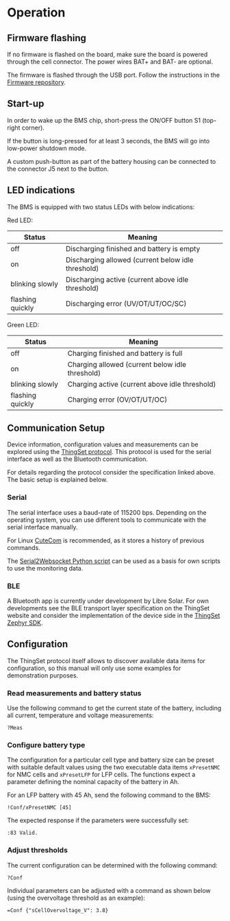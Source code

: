 # Operation

## Firmware flashing

If no firmware is flashed on the board, make sure the board is powered through the cell connector. The power wires BAT+ and BAT- are optional.

The firmware is flashed through the USB port. Follow the instructions in the [Firmware repository](https://github.com/LibreSolar/bms-firmware).

## Start-up

In order to wake up the BMS chip, short-press the ON/OFF button S1 (top-right corner).

If the button is long-pressed for at least 3 seconds, the BMS will go into low-power shutdown mode.

A custom push-button as part of the battery housing can be connected to the connector J5 next to the button.

## LED indications

The BMS is equipped with two status LEDs with below indications:

Red LED:

| Status | Meaning |
|---------|--------|
| off     | Discharging finished and battery is empty |
| on      | Discharging allowed (current below idle threshold) |
| blinking slowly | Discharging active (current above idle threshold) |
| flashing quickly | Discharging error (UV/OT/UT/OC/SC) |

Green LED:

| Status | Meaning |
|---------|--------|
| off     | Charging finished and battery is full |
| on      | Charging allowed (current below idle threshold) |
| blinking slowly | Charging active (current above idle threshold) |
| flashing quickly | Charging error (OV/OT/UT/OC) |

## Communication Setup

Device information, configuration values and measurements can be explored using the [ThingSet protocol](https://thingset.io/). This protocol is used for the serial interface as well as the Bluetooth communication.

For details regarding the protocol consider the specification linked above. The basic setup is explained below.

### Serial

The serial interface uses a baud-rate of 115200 bps. Depending on the operating system, you can use different tools to communicate with the serial interface manually.

For Linux [CuteCom](https://sourceforge.net/projects/cutecom/) is recommended, as it stores a history of previous commands.

The [Serial2Websocket Python script](https://github.com/ThingSet/thingset-serial2websocket) can be used as a basis for own scripts to use the monitoring data.

### BLE

A Bluetooth app is currently under development by Libre Solar. For own developments see the BLE transport layer specification on the ThingSet website and consider the implementation of the device side in the [ThingSet Zephyr SDK](https://github.com/ThingSet/thingset-zephyr-sdk).

## Configuration

The ThingSet protocol itself allows to discover available data items for configuration, so this manual will only use some examples for demonstration purposes.

### Read measurements and battery status

Use the following command to get the current state of the battery, including all current, temperature and voltage measurements:

```
?Meas
```

### Configure battery type

The configuration for a particular cell type and battery size can be preset with suitable default values using the two executable data items `xPresetNMC` for NMC cells and `xPresetLFP` for LFP cells. The functions expect a parameter defining the nominal capacity of the battery in Ah.

For an LFP battery with 45 Ah, send the following command to the BMS:

```
!Conf/xPresetNMC [45]
```

The expected response if the parameters were successfully set:

```
:83 Valid.
```

### Adjust thresholds

The current configuration can be determined with the following command:

```
?Conf
```

Individual parameters can be adjusted with a command as shown below (using the overvoltage threshold as an example):


```
=Conf {"sCellOvervoltage_V": 3.8}
```
